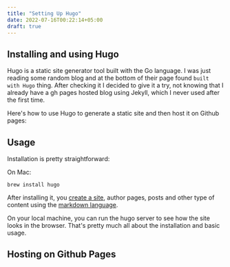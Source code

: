 ```yaml
---
title: "Setting Up Hugo"
date: 2022-07-16T00:22:14+05:00
draft: true
---
```

## Installing and using Hugo
Hugo is a static site generator tool built with the Go language.
I was just reading some random blog and at the bottom of their page found `built with Hugo` thing. After checking it I decided to give it a try, not knowing that I already have a gh pages hosted blog using Jekyll, which I never used after the first time.

Here's how to use Hugo to generate a static site and then host it on Github pages:

## Usage

Installation is pretty straightforward:

On Mac:
```
brew install hugo
```
After installing it, you [create a site](https://gohugo.io/getting-started/quick-start/#step-2-create-a-new-site), author pages, posts and other type of content using the [markdown language](https://www.markdownguide.org/cheat-sheet/).

On your local machine, you can run the hugo server to see how the site looks in the browser.
That's pretty much all about the installation and basic usage.

## Hosting on Github Pages
